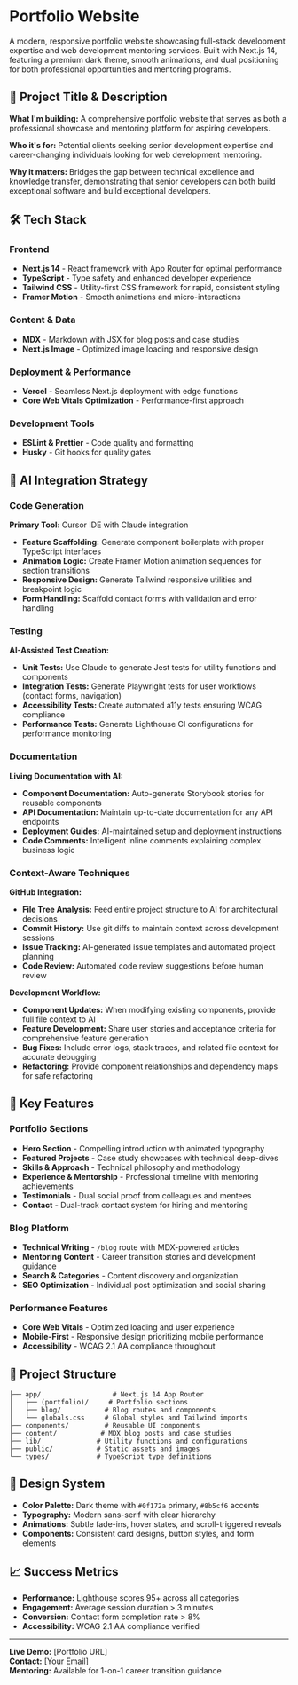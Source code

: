 # Portfolio Website

A modern, responsive portfolio website showcasing full-stack development expertise and web development mentoring services. Built with Next.js 14, featuring a premium dark theme, smooth animations, and dual positioning for both professional opportunities and mentoring programs.

## 🎯 Project Title & Description

**What I'm building:** A comprehensive portfolio website that serves as both a professional showcase and mentoring platform for aspiring developers.

**Who it's for:** Potential clients seeking senior development expertise and career-changing individuals looking for web development mentoring.

**Why it matters:** Bridges the gap between technical excellence and knowledge transfer, demonstrating that senior developers can both build exceptional software and build exceptional developers.

## 🛠️ Tech Stack

### Frontend
- **Next.js 14** - React framework with App Router for optimal performance
- **TypeScript** - Type safety and enhanced developer experience
- **Tailwind CSS** - Utility-first CSS framework for rapid, consistent styling
- **Framer Motion** - Smooth animations and micro-interactions

### Content & Data
- **MDX** - Markdown with JSX for blog posts and case studies
- **Next.js Image** - Optimized image loading and responsive design

### Deployment & Performance
- **Vercel** - Seamless Next.js deployment with edge functions
- **Core Web Vitals Optimization** - Performance-first approach

### Development Tools
- **ESLint & Prettier** - Code quality and formatting
- **Husky** - Git hooks for quality gates

## 🧠 AI Integration Strategy

### Code Generation
**Primary Tool:** Cursor IDE with Claude integration
- **Feature Scaffolding:** Generate component boilerplate with proper TypeScript interfaces
- **Animation Logic:** Create Framer Motion animation sequences for section transitions
- **Responsive Design:** Generate Tailwind responsive utilities and breakpoint logic
- **Form Handling:** Scaffold contact forms with validation and error handling

### Testing
**AI-Assisted Test Creation:**
- **Unit Tests:** Use Claude to generate Jest tests for utility functions and components
- **Integration Tests:** Generate Playwright tests for user workflows (contact forms, navigation)
- **Accessibility Tests:** Create automated a11y tests ensuring WCAG compliance
- **Performance Tests:** Generate Lighthouse CI configurations for performance monitoring

### Documentation
**Living Documentation with AI:**
- **Component Documentation:** Auto-generate Storybook stories for reusable components
- **API Documentation:** Maintain up-to-date documentation for any API endpoints
- **Deployment Guides:** AI-maintained setup and deployment instructions
- **Code Comments:** Intelligent inline comments explaining complex business logic

### Context-Aware Techniques
**GitHub Integration:**
- **File Tree Analysis:** Feed entire project structure to AI for architectural decisions
- **Commit History:** Use git diffs to maintain context across development sessions
- **Issue Tracking:** AI-generated issue templates and automated project planning
- **Code Review:** Automated code review suggestions before human review

**Development Workflow:**
- **Component Updates:** When modifying existing components, provide full file context to AI
- **Feature Development:** Share user stories and acceptance criteria for comprehensive feature generation
- **Bug Fixes:** Include error logs, stack traces, and related file context for accurate debugging
- **Refactoring:** Provide component relationships and dependency maps for safe refactoring

## 🚀 Key Features

### Portfolio Sections
- **Hero Section** - Compelling introduction with animated typography
- **Featured Projects** - Case study showcases with technical deep-dives
- **Skills & Approach** - Technical philosophy and methodology
- **Experience & Mentorship** - Professional timeline with mentoring achievements
- **Testimonials** - Dual social proof from colleagues and mentees
- **Contact** - Dual-track contact system for hiring and mentoring

### Blog Platform
- **Technical Writing** - `/blog` route with MDX-powered articles
- **Mentoring Content** - Career transition stories and development guidance
- **Search & Categories** - Content discovery and organization
- **SEO Optimization** - Individual post optimization and social sharing

### Performance Features
- **Core Web Vitals** - Optimized loading and user experience
- **Mobile-First** - Responsive design prioritizing mobile performance
- **Accessibility** - WCAG 2.1 AA compliance throughout

## 📁 Project Structure

```
├── app/                  # Next.js 14 App Router
│   ├── (portfolio)/     # Portfolio sections
│   ├── blog/           # Blog routes and components
│   └── globals.css     # Global styles and Tailwind imports
├── components/         # Reusable UI components
├── content/           # MDX blog posts and case studies
├── lib/              # Utility functions and configurations
├── public/           # Static assets and images
└── types/            # TypeScript type definitions
```

## 🎨 Design System

- **Color Palette:** Dark theme with `#0f172a` primary, `#8b5cf6` accents
- **Typography:** Modern sans-serif with clear hierarchy
- **Animations:** Subtle fade-ins, hover states, and scroll-triggered reveals
- **Components:** Consistent card designs, button styles, and form elements

## 📈 Success Metrics

- **Performance:** Lighthouse scores 95+ across all categories
- **Engagement:** Average session duration > 3 minutes
- **Conversion:** Contact form completion rate > 8%
- **Accessibility:** WCAG 2.1 AA compliance verified

---

**Live Demo:** [Portfolio URL]  
**Contact:** [Your Email]  
**Mentoring:** Available for 1-on-1 career transition guidance
